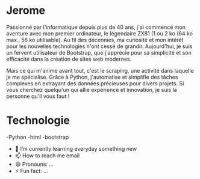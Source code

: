 # Jerome 
Passionné par l'informatique depuis plus de 40 ans, j'ai commencé mon aventure avec mon premier ordinateur, le légendaire ZX81 (1 ou 2 ko (64 ko max., 56 ko utilisable). Au fil des décennies, ma curiosité et mon intérêt pour les nouvelles technologies n'ont cessé de grandir. Aujourd'hui, je suis un fervent utilisateur de Bootstrap, que j'apprécie pour sa simplicité et son efficacité dans la création de sites web modernes.

Mais ce qui m'anime avant tout, c'est le scraping, une activité dans laquelle je me spécialise. Grâce à Python, j'automatise et simplifie des tâches complexes en extrayant des données précieuses pour divers projets. Si vous cherchez quelqu'un qui allie expérience et innovation, je suis la personne qu'il vous faut !
# Technologie 
-Python
-html
-bootstrap

- 🌱 I’m currently learning everyday something new
- 📫 How to reach me email
- 😄 Pronouns: ...
- ⚡ Fun fact: ...


<!---
Jerome-Fraisse/Jerome-Fraisse is a ✨ special ✨ repository because its `README.md` (this file) appears on your GitHub profile.
You can click the Preview link to take a look at your changes.
--->
